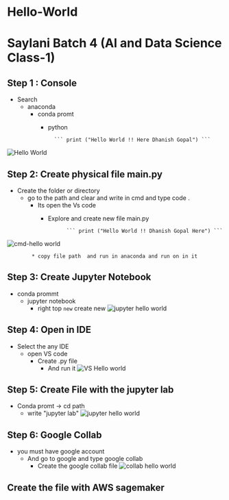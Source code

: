 # Hello-World
# Saylani Batch 4 (AI and Data Science Class-1)

## Step 1 : Console
* Search
    * anaconda 
        * conda promt
            * python

                    ``` print ("Hello World !! Here Dhanish Gopal") ```
![Hello World](https://user-images.githubusercontent.com/127156113/224865688-55f0dc3d-3a92-4938-b23c-c3a19ab86270.png)

## Step 2: Create physical file main.py
* Create the folder or directory
    *  go to the path and clear and write in cmd and type code .
        * Its open the Vs code
            * Explore and create new file main.py
                                
                        ``` print ("Hello World !! Dhanish Gopal Here") ```
            
![cmd-hello world](https://user-images.githubusercontent.com/127156113/224865756-f8782f03-9e63-4206-ba35-d07bc1efb5ed.png)  
           
            * copy file path  and run in anaconda and run on in it 


## Step 3: Create Jupyter Notebook
* conda prommt
    * jupyter notebook
        * right top ```new``` create new 
![jupyter hello world](https://user-images.githubusercontent.com/127156113/224865808-a9911ce5-16b5-457a-8e8b-f56dd446c2fd.png)

## Step 4: Open in IDE 
* Select the any IDE 
    * open VS code 
        * Create .py file
            * And run it
![VS Hello world](https://user-images.githubusercontent.com/127156113/224865777-101d5627-4084-4a4c-bbe6-7400a72775c4.png)

## Step 5: Create File with the jupyter lab
* Conda promt -> cd path
    * write "jupyter lab" 
![jupyter hello world](https://user-images.githubusercontent.com/127156113/224865808-a9911ce5-16b5-457a-8e8b-f56dd446c2fd.png)

## Step 6: Google Collab
* you must have google account
    * And go to google and type google collab
        * Create the google collab file 
![collab hello world](https://user-images.githubusercontent.com/127156113/224865842-c0f906cc-6292-4926-b0af-379da3efc692.png)


## Create the file with AWS sagemaker 
